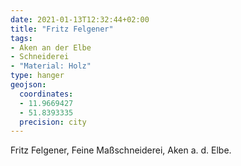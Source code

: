 ```yaml
---
date: 2021-01-13T12:32:44+02:00
title: "Fritz Felgener"
tags:
- Aken an der Elbe
- Schneiderei
- "Material: Holz"
type: hanger
geojson:
  coordinates:
  - 11.9669427
  - 51.8393335
  precision: city
---
```

Fritz Felgener, Feine Maßschneiderei, Aken a. d. Elbe.
